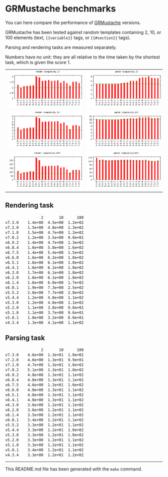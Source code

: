 # GRMustache benchmarks

You can here compare the performance of [GRMustache](https://github.com/groue/GRMustache) versions.

GRMustache has been tested against random templates containing 2, 10, or 100 elements (text, `{{variable}}` tags, or `{{#section}}` tags).

Parsing and rendering tasks are measured separately.

Numbers have no unit: they are all relative to the time taken by the shortest task, which is given the score 1.

<table border="0" cellspacing="0" cellpadding="0">
<tr>
<td>
<img src="Plots/2-render.png" alt="Plot for task 'render' and complexity '2'">
</td>
<td>
<img src="Plots/2-parse.png" alt="Plot for task 'parse' and complexity '2'">
</td>
</tr>
<tr>
<td>
<img src="Plots/10-render.png" alt="Plot for task 'render' and complexity '10'">
</td>
<td>
<img src="Plots/10-parse.png" alt="Plot for task 'parse' and complexity '10'">
</td>
</tr>
<tr>
<td>
<img src="Plots/100-render.png" alt="Plot for task 'render' and complexity '100'">
</td>
<td>
<img src="Plots/100-parse.png" alt="Plot for task 'parse' and complexity '100'">
</td>
</tr>
</table>


## Rendering task

	                2       10      100
	v7.3.0    1.4e+00  4.5e+00  1.2e+02
	v7.2.0    1.5e+00  4.8e+00  1.3e+02
	v7.1.0    1.5e+00  4.7e+00  1.2e+02
	v7.0.2    1.2e+00  3.5e+00  9.0e+01
	v6.9.2    1.4e+00  4.7e+00  1.3e+02
	v6.8.4    1.6e+00  5.8e+00  1.6e+02
	v6.7.5    1.4e+00  5.4e+00  1.5e+02
	v6.6.0    1.6e+00  6.2e+00  1.8e+02
	v6.5.1    1.6e+00  6.1e+00  1.8e+02
	v6.4.1    1.6e+00  6.1e+00  1.8e+02
	v6.3.0    1.7e+00  6.1e+00  1.8e+02
	v6.2.0    1.6e+00  6.1e+00  1.8e+02
	v6.1.4    1.6e+00  6.0e+00  1.7e+02
	v6.0.1    1.9e+00  7.3e+00  2.5e+02
	v5.5.2    2.0e+00  7.7e+00  2.8e+02
	v5.4.4    1.2e+00  4.0e+00  1.1e+02
	v5.3.0    1.2e+00  4.0e+00  1.1e+02
	v5.2.0    1.1e+00  3.8e+00  9.8e+01
	v5.1.0    1.1e+00  3.7e+00  9.6e+01
	v5.0.1    1.0e+00  3.2e+00  8.0e+01
	v4.3.4    1.3e+00  4.1e+00  1.1e+02

## Parsing task

	                2       10      100
	v7.3.0    4.6e+00  1.3e+01  1.0e+02
	v7.2.0    4.6e+00  1.3e+01  9.9e+01
	v7.1.0    4.7e+00  1.3e+01  1.0e+02
	v7.0.2    5.1e+00  1.3e+01  1.0e+02
	v6.9.2    4.8e+00  1.3e+01  1.1e+02
	v6.8.4    4.8e+00  1.3e+01  1.1e+02
	v6.7.5    4.6e+00  1.3e+01  1.0e+02
	v6.6.0    4.0e+00  1.3e+01  1.1e+02
	v6.5.1    4.0e+00  1.3e+01  1.1e+02
	v6.4.1    4.0e+00  1.3e+01  1.1e+02
	v6.3.0    3.6e+00  1.2e+01  1.1e+02
	v6.2.0    3.6e+00  1.2e+01  1.1e+02
	v6.1.4    3.5e+00  1.2e+01  1.1e+02
	v6.0.1    3.4e+00  1.2e+01  1.1e+02
	v5.5.2    3.3e+00  1.2e+01  1.1e+02
	v5.4.4    3.3e+00  1.2e+01  1.0e+02
	v5.3.0    3.3e+00  1.2e+01  1.0e+02
	v5.2.0    3.3e+00  1.2e+01  1.1e+02
	v5.1.0    3.3e+00  1.2e+01  1.1e+02
	v5.0.1    3.4e+00  1.2e+01  1.1e+02
	v4.3.4    3.3e+00  1.2e+01  1.2e+02

-----

This README.md file has been generated with the `make` command.

